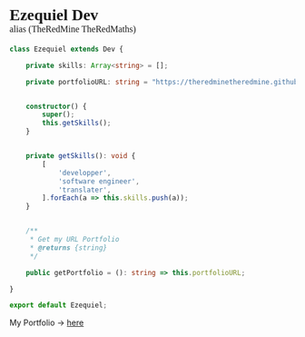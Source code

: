 <link href="https://fonts.googleapis.com/css?family=Poppins" rel="stylesheet" />

<h1 style="font-family:'Poppins'">
    Ezequiel Dev<br />
    <span style="font-size: 1rem; font-weight: 400">alias (TheRedMine TheRedMaths)</span>
</h1>

```ts
class Ezequiel extends Dev {

    private skills: Array<string> = [];

    private portfolioURL: string = "https://theredminetheredmine.github.io/temp-portfolio";


    constructor() {
        super();
        this.getSkills();
    }


    private getSkills(): void {
        [
            'developper',
            'software engineer',
            'translater',
        ].forEach(a => this.skills.push(a));
    }


    /**
     * Get my URL Portfolio
     * @returns {string}
     */

    public getPortfolio = (): string => this.portfolioURL;

}

export default Ezequiel;
```

My Portfolio → [here](https://theredminetheredmine.github.io/tmp_portfolio)
